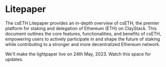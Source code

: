 # Litepaper
The csETH Litepaper provides an in-depth overview of csETH, the premier platform for staking and delegation of Ethereum (ETH) on ClayStack. This document outlines the core features, functionalities, and benefits of csETH, empowering users to actively participate in and shape the future of staking while contributing to a stronger and more decentralized Ethereum network.

We'll make the lightpaper live on 24th May, 2023. Watch this space for updates. 

[//]: # (TODO)
[//]: # (Update litepaper link)

